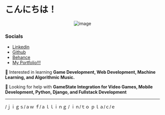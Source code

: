 <h1>こんにちは！</h1>
<!-- <h3 align="center">ｓｏｆｔｗａｒｅ &nbsp;&nbsp;&nbsp;    ｄｅｖｅｌｏｐｅｒ   &nbsp;&nbsp; |  &nbsp;&nbsp;  ｇｒａｐｈｉｃ  &nbsp;&nbsp;&nbsp;  ｄｅｓｉｇｎｅｒ </h3> -->
<!-- <h3 align="center"><a href="https://www.buymeacoffee.com/jeooo" target="_blank"><img src="https://www.buymeacoffee.com/assets/img/custom_images/orange_img.png" alt="Buy Me A Coffee" style="height: 41px !important;width: 174px !important;box-shadow: 0px 3px 2px 0px rgba(190, 190, 190, 0.5) !important;-webkit-box-shadow: 0px 3px 2px 0px rgba(190, 190, 190, 0.5) !important;" ></a> </h3> -->

<div align="center"> 
  
![image](https://i0.wp.com/drunkenanimeblog.com/wp-content/uploads/2017/07/1473031501_lain.gif)


</div>


### Socials 
- [Linkedin](https://www.linkedin.com/in/jeoooo/)
- [Github](https://github.com/jeocarlolubao)
- [Behance](https://www.behance.net/jeolubao)
- [My Portfolio!!!](https://jeoooo.github.io/portfolio)

🌱 Interested in learning **Game Development, Web Development, Machine Learning, and Algorithmic Music.**

🤝 Looking for help with **GameState Integration for Video Games, Mobile Development, Python, Django, and Fullstack Development**

---

/ｊｉｇｓ/ａｗ   ｆ/ａｌｌｉｎｇ /   ｉｎ/ｔｏ   ｐｌａ/ｃ/ｅ

<!--  ⚙️ [My VSCode Settings](https://github.com/jeoooo/jeooo-vscode-settings)                   -->

<!--   ⚙️ [My Android Studio Settings](https://github.com/jeoooo/jeooo-android-studio-settings)  -->
